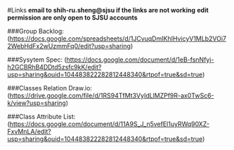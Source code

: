 #Links
**email to shih-ru.sheng@sjsu if the links are not working**
**edit permission are only open to SJSU accounts**

###Group Backlog:
(https://docs.google.com/spreadsheets/d/1JCvuqDmIKhIHvicyV1MLb2VOi72WebHdFx2wUzmmFq0/edit?usp=sharing)

###Sysytem Spec:
(https://docs.google.com/document/d/1eB-fsnNfyj-h2GCBRhB4DDtd5zsfc9kK/edit?usp=sharing&ouid=104483822282812448340&rtpof=true&sd=true)

###Classes Relation Draw.io:
(https://drive.google.com/file/d/1RS94TfMt3VyIdLlMZPf9R-ax0TwSc6-k/view?usp=sharing)

###Class Attribute List:
(https://docs.google.com/document/d/11A9S_J_n5vefEl1uyRWq90XZ-FxvMnLA/edit?usp=sharing&ouid=104483822282812448340&rtpof=true&sd=true)
